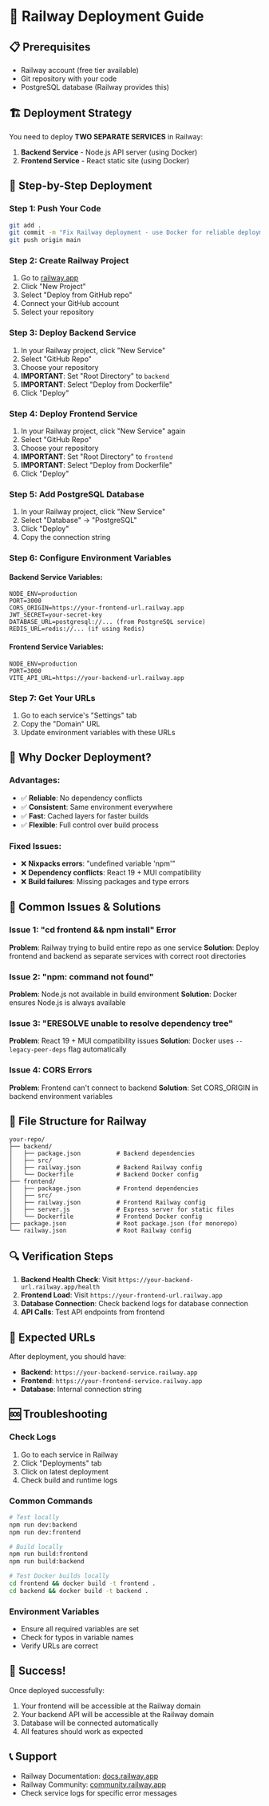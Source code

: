 # 🚀 Railway Deployment Guide

## 📋 Prerequisites

- Railway account (free tier available)
- Git repository with your code
- PostgreSQL database (Railway provides this)

## 🏗️ Deployment Strategy

You need to deploy **TWO SEPARATE SERVICES** in Railway:
1. **Backend Service** - Node.js API server (using Docker)
2. **Frontend Service** - React static site (using Docker)

## 🚀 Step-by-Step Deployment

### Step 1: Push Your Code
```bash
git add .
git commit -m "Fix Railway deployment - use Docker for reliable deployment"
git push origin main
```

### Step 2: Create Railway Project
1. Go to [railway.app](https://railway.app)
2. Click "New Project"
3. Select "Deploy from GitHub repo"
4. Connect your GitHub account
5. Select your repository

### Step 3: Deploy Backend Service
1. In your Railway project, click "New Service"
2. Select "GitHub Repo"
3. Choose your repository
4. **IMPORTANT**: Set "Root Directory" to `backend`
5. **IMPORTANT**: Select "Deploy from Dockerfile"
6. Click "Deploy"

### Step 4: Deploy Frontend Service
1. In your Railway project, click "New Service" again
2. Select "GitHub Repo"
3. Choose your repository
4. **IMPORTANT**: Set "Root Directory" to `frontend`
5. **IMPORTANT**: Select "Deploy from Dockerfile"
6. Click "Deploy"

### Step 5: Add PostgreSQL Database
1. In your Railway project, click "New Service"
2. Select "Database" → "PostgreSQL"
3. Click "Deploy"
4. Copy the connection string

### Step 6: Configure Environment Variables

#### Backend Service Variables:
```
NODE_ENV=production
PORT=3000
CORS_ORIGIN=https://your-frontend-url.railway.app
JWT_SECRET=your-secret-key
DATABASE_URL=postgresql://... (from PostgreSQL service)
REDIS_URL=redis://... (if using Redis)
```

#### Frontend Service Variables:
```
NODE_ENV=production
PORT=3000
VITE_API_URL=https://your-backend-url.railway.app
```

### Step 7: Get Your URLs
1. Go to each service's "Settings" tab
2. Copy the "Domain" URL
3. Update environment variables with these URLs

## 🔧 Why Docker Deployment?

### Advantages:
- ✅ **Reliable**: No dependency conflicts
- ✅ **Consistent**: Same environment everywhere
- ✅ **Fast**: Cached layers for faster builds
- ✅ **Flexible**: Full control over build process

### Fixed Issues:
- ❌ **Nixpacks errors**: "undefined variable 'npm'"
- ❌ **Dependency conflicts**: React 19 + MUI compatibility
- ❌ **Build failures**: Missing packages and type errors

## 🚨 Common Issues & Solutions

### Issue 1: "cd frontend && npm install" Error
**Problem**: Railway trying to build entire repo as one service
**Solution**: Deploy frontend and backend as separate services with correct root directories

### Issue 2: "npm: command not found"
**Problem**: Node.js not available in build environment
**Solution**: Docker ensures Node.js is always available

### Issue 3: "ERESOLVE unable to resolve dependency tree"
**Problem**: React 19 + MUI compatibility issues
**Solution**: Docker uses `--legacy-peer-deps` flag automatically

### Issue 4: CORS Errors
**Problem**: Frontend can't connect to backend
**Solution**: Set CORS_ORIGIN in backend environment variables

## 📁 File Structure for Railway

```
your-repo/
├── backend/
│   ├── package.json          # Backend dependencies
│   ├── src/
│   ├── railway.json          # Backend Railway config
│   └── Dockerfile            # Backend Docker config
├── frontend/
│   ├── package.json          # Frontend dependencies
│   ├── src/
│   ├── railway.json          # Frontend Railway config
│   ├── server.js             # Express server for static files
│   └── Dockerfile            # Frontend Docker config
├── package.json              # Root package.json (for monorepo)
└── railway.json              # Root Railway config
```

## 🔍 Verification Steps

1. **Backend Health Check**: Visit `https://your-backend-url.railway.app/health`
2. **Frontend Load**: Visit `https://your-frontend-url.railway.app`
3. **Database Connection**: Check backend logs for database connection
4. **API Calls**: Test API endpoints from frontend

## 🎯 Expected URLs

After deployment, you should have:
- **Backend**: `https://your-backend-service.railway.app`
- **Frontend**: `https://your-frontend-service.railway.app`
- **Database**: Internal connection string

## 🆘 Troubleshooting

### Check Logs
1. Go to each service in Railway
2. Click "Deployments" tab
3. Click on latest deployment
4. Check build and runtime logs

### Common Commands
```bash
# Test locally
npm run dev:backend
npm run dev:frontend

# Build locally
npm run build:frontend
npm run build:backend

# Test Docker builds locally
cd frontend && docker build -t frontend .
cd backend && docker build -t backend .
```

### Environment Variables
- Ensure all required variables are set
- Check for typos in variable names
- Verify URLs are correct

## 🎉 Success!

Once deployed successfully:
1. Your frontend will be accessible at the Railway domain
2. Your backend API will be accessible at the Railway domain
3. Database will be connected automatically
4. All features should work as expected

## 📞 Support

- Railway Documentation: [docs.railway.app](https://docs.railway.app)
- Railway Community: [community.railway.app](https://community.railway.app)
- Check service logs for specific error messages
